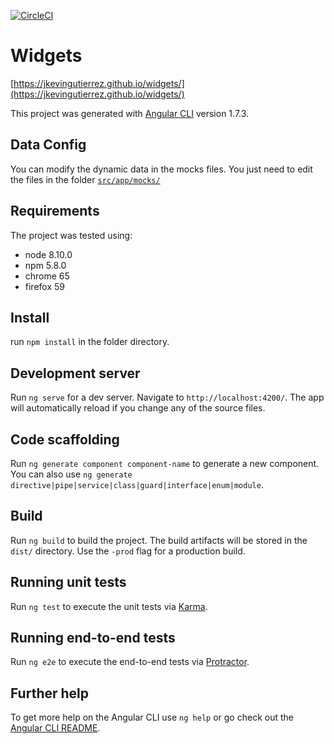 [![CircleCI](https://circleci.com/gh/jkevingutierrez/widgets.svg?style=svg)](https://circleci.com/gh/jkevingutierrez/widgets)

# Widgets

[https://jkevingutierrez.github.io/widgets/](https://jkevingutierrez.github.io/widgets/)

This project was generated with [Angular CLI](https://github.com/angular/angular-cli) version 1.7.3.

## Data Config

You can modify the dynamic data in the mocks files. You just need to edit the files in the folder [`src/app/mocks/`](./src/app/mocks)

## Requirements 

The project was tested using: 

- node 8.10.0
- npm 5.8.0
- chrome 65
- firefox 59

## Install 

run `npm install` in the folder directory.

## Development server

Run `ng serve` for a dev server. Navigate to `http://localhost:4200/`. The app will automatically reload if you change any of the source files.

## Code scaffolding

Run `ng generate component component-name` to generate a new component. You can also use `ng generate directive|pipe|service|class|guard|interface|enum|module`.

## Build

Run `ng build` to build the project. The build artifacts will be stored in the `dist/` directory. Use the `-prod` flag for a production build.

## Running unit tests

Run `ng test` to execute the unit tests via [Karma](https://karma-runner.github.io).

## Running end-to-end tests

Run `ng e2e` to execute the end-to-end tests via [Protractor](http://www.protractortest.org/).

## Further help

To get more help on the Angular CLI use `ng help` or go check out the [Angular CLI README](https://github.com/angular/angular-cli/blob/master/README.md).
